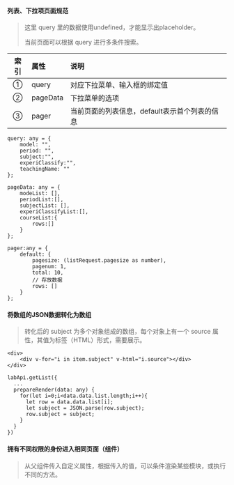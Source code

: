 #### 列表、下拉项页面规范

> 这里 query 里的数据使用undefined，才能显示出placeholder。
>
> 当前页面可以根据 query 进行多条件搜索。  

| 索引 | 属性     | 说明                                          |
| :--: | :------- | :-------------------------------------------- |
|  ①   | query    | 对应下拉菜单、输入框的绑定值                  |
|  ②   | pageData | 下拉菜单的选项                                |
|  ③   | pager    | 当前页面的列表信息，default表示首个列表的信息 |

```
query: any = {
	model: "",
	period: "",
	subject:"",
	experiClassify:"",
	teachingName: ""
};

pageData: any = {
	modeList: [],
	periodList:[],
	subjectList: [],
	experiClassifyList:[],
	courseList:{
		rows:[]
	}
};

pager:any = {
	default: {
		pagesize: (listRequest.pagesize as number),
		pagenum: 1,
		total: 10,
		// 存放数据
		rows: []
	}
};
```



#### 将数组的JSON数据转化为数组

> 转化后的 subject 为多个对象组成的数组，每个对象上有一个 source 属性，其值为标签（HTML）形式，需要展示。

```vue
<div>
    <div v-for="i in item.subject" v-html="i.source"></div>
</div>

labApi.getList({
  ...
  prepareRender(data: any) {
    for(let i=0;i<data.data.list.length;i++){
      let row = data.data.list[i];
      let subject = JSON.parse(row.subject);
      row.subject = subject;
    }
  }
})                                         
```

#### 拥有不同权限的身份进入相同页面（组件）

> 从父组件传入自定义属性，根据传入的值，可以条件渲染某些模块，或执行不同的方法。  

